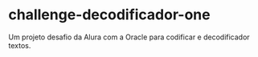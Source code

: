 # challenge-decodificador-one
Um projeto desafio da Alura com a Oracle para codificar e decodificador textos.
